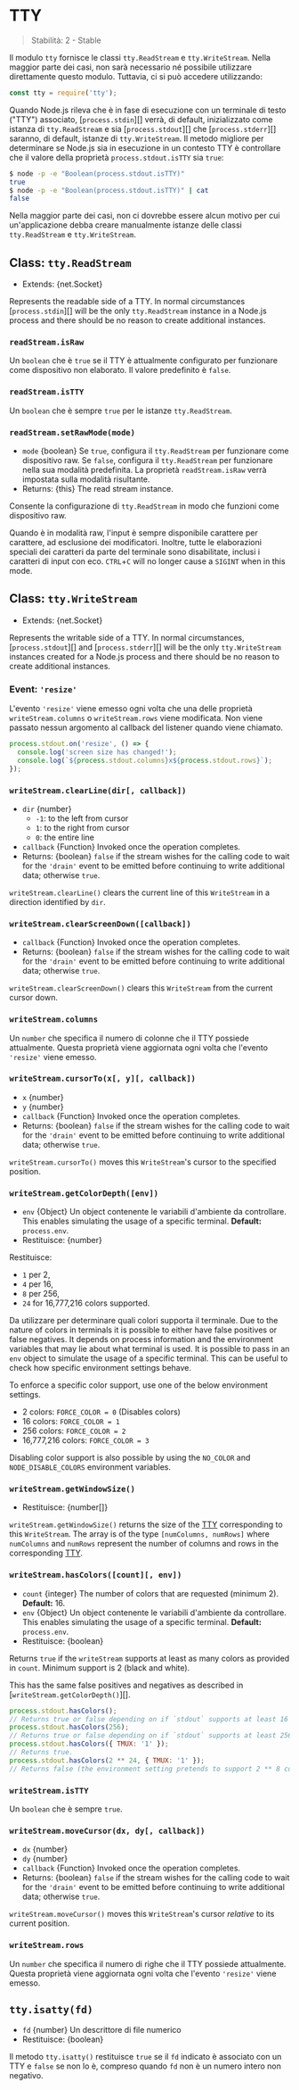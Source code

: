 # TTY

<!--introduced_in=v0.10.0-->

> Stabilità: 2 - Stable

Il modulo `tty` fornisce le classi `tty.ReadStream` e `tty.WriteStream`. Nella maggior parte dei casi, non sarà necessario né possibile utilizzare direttamente questo modulo. Tuttavia, ci si può accedere utilizzando:

```js
const tty = require('tty');
```

Quando Node.js rileva che è in fase di esecuzione con un terminale di testo ("TTY") associato, [`process.stdin`][] verrà, di default, inizializzato come istanza di `tty.ReadStream` e sia [`process.stdout`][] che [`process.stderr`][] saranno, di default, istanze di `tty.WriteStream`. Il metodo migliore per determinare se Node.js sia in esecuzione in un contesto TTY è controllare che il valore della proprietà `process.stdout.isTTY` sia `true`:

```sh
$ node -p -e "Boolean(process.stdout.isTTY)"
true
$ node -p -e "Boolean(process.stdout.isTTY)" | cat
false
```

Nella maggior parte dei casi, non ci dovrebbe essere alcun motivo per cui un'applicazione debba creare manualmente istanze delle classi `tty.ReadStream` e `tty.WriteStream`.

## Class: `tty.ReadStream`
<!-- YAML
added: v0.5.8
-->

* Extends: {net.Socket}

Represents the readable side of a TTY. In normal circumstances [`process.stdin`][] will be the only `tty.ReadStream` instance in a Node.js process and there should be no reason to create additional instances.

### `readStream.isRaw`
<!-- YAML
added: v0.7.7
-->

Un `boolean` che è `true` se il TTY è attualmente configurato per funzionare come dispositivo non elaborato. Il valore predefinito è `false`.

### `readStream.isTTY`
<!-- YAML
added: v0.5.8
-->

Un `boolean` che è sempre `true` per le istanze `tty.ReadStream`.

### `readStream.setRawMode(mode)`
<!-- YAML
added: v0.7.7
-->

* `mode` {boolean} Se `true`, configura il `tty.ReadStream` per funzionare come dispositivo raw. Se `false`, configura il `tty.ReadStream` per funzionare nella sua modalità predefinita. La proprietà `readStream.isRaw` verrà impostata sulla modalità risultante.
* Returns: {this} The read stream instance.

Consente la configurazione di `tty.ReadStream` in modo che funzioni come dispositivo raw.

Quando è in modalità raw, l'input è sempre disponibile carattere per carattere, ad esclusione dei modificatori. Inoltre, tutte le elaborazioni speciali dei caratteri da parte del terminale sono disabilitate, inclusi i caratteri di input con eco. `CTRL`+`C` will no longer cause a `SIGINT` when in this mode.

## Class: `tty.WriteStream`
<!-- YAML
added: v0.5.8
-->

* Extends: {net.Socket}

Represents the writable side of a TTY. In normal circumstances, [`process.stdout`][] and [`process.stderr`][] will be the only `tty.WriteStream` instances created for a Node.js process and there should be no reason to create additional instances.

### Event: `'resize'`
<!-- YAML
added: v0.7.7
-->

L'evento `'resize'` viene emesso ogni volta che una delle proprietà `writeStream.columns` o `writeStream.rows` viene modificata. Non viene passato nessun argomento al callback del listener quando viene chiamato.

```js
process.stdout.on('resize', () => {
  console.log('screen size has changed!');
  console.log(`${process.stdout.columns}x${process.stdout.rows}`);
});
```

### `writeStream.clearLine(dir[, callback])`
<!-- YAML
added: v0.7.7
changes:
  - version: v12.7.0
    pr-url: https://github.com/nodejs/node/pull/28721
    description: The stream's write() callback and return value are exposed.
-->

* `dir` {number}
  * `-1`: to the left from cursor
  * `1`: to the right from cursor
  * `0`: the entire line
* `callback` {Function} Invoked once the operation completes.
* Returns: {boolean} `false` if the stream wishes for the calling code to wait for the `'drain'` event to be emitted before continuing to write additional data; otherwise `true`.

`writeStream.clearLine()` clears the current line of this `WriteStream` in a direction identified by `dir`.

### `writeStream.clearScreenDown([callback])`
<!-- YAML
added: v0.7.7
changes:
  - version: v12.7.0
    pr-url: https://github.com/nodejs/node/pull/28721
    description: The stream's write() callback and return value are exposed.
-->

* `callback` {Function} Invoked once the operation completes.
* Returns: {boolean} `false` if the stream wishes for the calling code to wait for the `'drain'` event to be emitted before continuing to write additional data; otherwise `true`.

`writeStream.clearScreenDown()` clears this `WriteStream` from the current cursor down.

### `writeStream.columns`
<!-- YAML
added: v0.7.7
-->

Un `number` che specifica il numero di colonne che il TTY possiede attualmente. Questa proprietà viene aggiornata ogni volta che l'evento `'resize'` viene emesso.

### `writeStream.cursorTo(x[, y][, callback])`
<!-- YAML
added: v0.7.7
changes:
  - version: v12.7.0
    pr-url: https://github.com/nodejs/node/pull/28721
    description: The stream's write() callback and return value are exposed.
-->

* `x` {number}
* `y` {number}
* `callback` {Function} Invoked once the operation completes.
* Returns: {boolean} `false` if the stream wishes for the calling code to wait for the `'drain'` event to be emitted before continuing to write additional data; otherwise `true`.

`writeStream.cursorTo()` moves this `WriteStream`'s cursor to the specified position.

### `writeStream.getColorDepth([env])`
<!-- YAML
added: v9.9.0
-->

* `env` {Object} Un object contenente le variabili d'ambiente da controllare. This enables simulating the usage of a specific terminal. **Default:** `process.env`.
* Restituisce: {number}

Restituisce:

* `1` per 2,
* `4` per 16,
* `8` per 256,
* `24` for 16,777,216 colors supported.

Da utilizzare per determinare quali colori supporta il terminale. Due to the nature of colors in terminals it is possible to either have false positives or false negatives. It depends on process information and the environment variables that may lie about what terminal is used. It is possible to pass in an `env` object to simulate the usage of a specific terminal. This can be useful to check how specific environment settings behave.

To enforce a specific color support, use one of the below environment settings.

* 2 colors: `FORCE_COLOR = 0` (Disables colors)
* 16 colors: `FORCE_COLOR = 1`
* 256 colors: `FORCE_COLOR = 2`
* 16,777,216 colors: `FORCE_COLOR = 3`

Disabling color support is also possible by using the `NO_COLOR` and `NODE_DISABLE_COLORS` environment variables.

### `writeStream.getWindowSize()`
<!-- YAML
added: v0.7.7
-->

* Restituisce: {number[]}

`writeStream.getWindowSize()` returns the size of the [TTY](tty.html) corresponding to this `WriteStream`. The array is of the type `[numColumns, numRows]` where `numColumns` and `numRows` represent the number of columns and rows in the corresponding [TTY](tty.html).

### `writeStream.hasColors([count][, env])`
<!-- YAML
added: v11.13.0
-->

* `count` {integer} The number of colors that are requested (minimum 2). **Default:** 16.
* `env` {Object} Un object contenente le variabili d'ambiente da controllare. This enables simulating the usage of a specific terminal. **Default:** `process.env`.
* Restituisce: {boolean}

Returns `true` if the `writeStream` supports at least as many colors as provided in `count`. Minimum support is 2 (black and white).

This has the same false positives and negatives as described in [`writeStream.getColorDepth()`][].

```js
process.stdout.hasColors();
// Returns true or false depending on if `stdout` supports at least 16 colors.
process.stdout.hasColors(256);
// Returns true or false depending on if `stdout` supports at least 256 colors.
process.stdout.hasColors({ TMUX: '1' });
// Returns true.
process.stdout.hasColors(2 ** 24, { TMUX: '1' });
// Returns false (the environment setting pretends to support 2 ** 8 colors).
```

### `writeStream.isTTY`
<!-- YAML
added: v0.5.8
-->

Un `boolean` che è sempre `true`.

### `writeStream.moveCursor(dx, dy[, callback])`
<!-- YAML
added: v0.7.7
changes:
  - version: v12.7.0
    pr-url: https://github.com/nodejs/node/pull/28721
    description: The stream's write() callback and return value are exposed.
-->

* `dx` {number}
* `dy` {number}
* `callback` {Function} Invoked once the operation completes.
* Returns: {boolean} `false` if the stream wishes for the calling code to wait for the `'drain'` event to be emitted before continuing to write additional data; otherwise `true`.

`writeStream.moveCursor()` moves this `WriteStream`'s cursor *relative* to its current position.

### `writeStream.rows`
<!-- YAML
added: v0.7.7
-->

Un `number` che specifica il numero di righe che il TTY possiede attualmente. Questa proprietà viene aggiornata ogni volta che l'evento `'resize'` viene emesso.

## `tty.isatty(fd)`
<!-- YAML
added: v0.5.8
-->

* `fd` {number} Un descrittore di file numerico
* Restituisce: {boolean}

Il metodo `tty.isatty()` restituisce `true` se il `fd` indicato è associato con un TTY e `false` se non lo è, compreso quando `fd` non è un numero intero non negativo.
